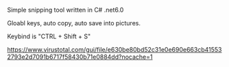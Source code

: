 Simple snipping tool written in C# .net6.0

Gloabl keys, auto copy, auto save into pictures.

Keybind is "CTRL + Shift + S"

https://www.virustotal.com/gui/file/e630be80bd52c31e0e690e663cb415532793e2d7091b6717f58430b71e0884dd?nocache=1
